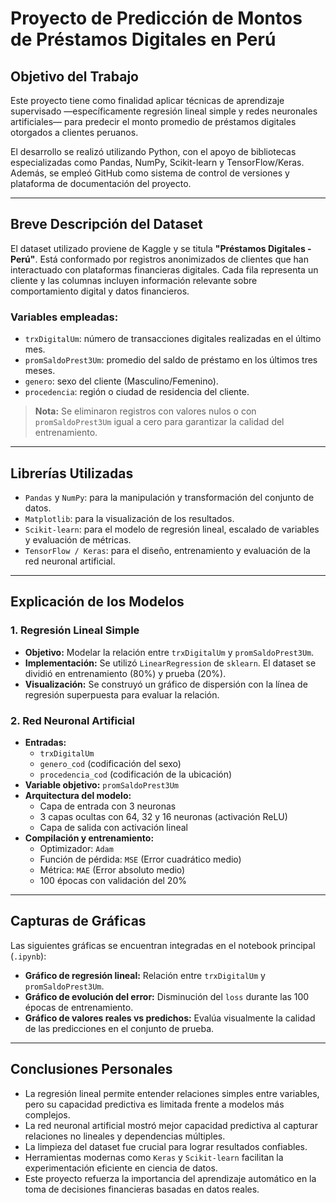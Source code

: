# Proyecto de Predicción de Montos de Préstamos Digitales en Perú

## Objetivo del Trabajo

Este proyecto tiene como finalidad aplicar técnicas de aprendizaje supervisado —específicamente regresión lineal simple y redes neuronales artificiales— para predecir el monto promedio de préstamos digitales otorgados a clientes peruanos.

El desarrollo se realizó utilizando Python, con el apoyo de bibliotecas especializadas como Pandas, NumPy, Scikit-learn y TensorFlow/Keras. Además, se empleó GitHub como sistema de control de versiones y plataforma de documentación del proyecto.

---

## Breve Descripción del Dataset

El dataset utilizado proviene de Kaggle y se titula **"Préstamos Digitales - Perú"**. Está conformado por registros anonimizados de clientes que han interactuado con plataformas financieras digitales. Cada fila representa un cliente y las columnas incluyen información relevante sobre comportamiento digital y datos financieros.

### Variables empleadas:

- `trxDigitalUm`: número de transacciones digitales realizadas en el último mes.
- `promSaldoPrest3Um`: promedio del saldo de préstamo en los últimos tres meses.
- `genero`: sexo del cliente (Masculino/Femenino).
- `procedencia`: región o ciudad de residencia del cliente.

> **Nota:** Se eliminaron registros con valores nulos o con `promSaldoPrest3Um` igual a cero para garantizar la calidad del entrenamiento.

---

## Librerías Utilizadas

- `Pandas` y `NumPy`: para la manipulación y transformación del conjunto de datos.
- `Matplotlib`: para la visualización de los resultados.
- `Scikit-learn`: para el modelo de regresión lineal, escalado de variables y evaluación de métricas.
- `TensorFlow / Keras`: para el diseño, entrenamiento y evaluación de la red neuronal artificial.

---

## Explicación de los Modelos

### 1. Regresión Lineal Simple

- **Objetivo:** Modelar la relación entre `trxDigitalUm` y `promSaldoPrest3Um`.
- **Implementación:** Se utilizó `LinearRegression` de `sklearn`. El dataset se dividió en entrenamiento (80%) y prueba (20%).
- **Visualización:** Se construyó un gráfico de dispersión con la línea de regresión superpuesta para evaluar la relación.

### 2. Red Neuronal Artificial

- **Entradas:** 
  - `trxDigitalUm`
  - `genero_cod` (codificación del sexo)
  - `procedencia_cod` (codificación de la ubicación)
- **Variable objetivo:** `promSaldoPrest3Um`
- **Arquitectura del modelo:**
  - Capa de entrada con 3 neuronas
  - 3 capas ocultas con 64, 32 y 16 neuronas (activación ReLU)
  - Capa de salida con activación lineal
- **Compilación y entrenamiento:**
  - Optimizador: `Adam`
  - Función de pérdida: `MSE` (Error cuadrático medio)
  - Métrica: `MAE` (Error absoluto medio)
  - 100 épocas con validación del 20%

---

## Capturas de Gráficas

Las siguientes gráficas se encuentran integradas en el notebook principal (`.ipynb`):

- **Gráfico de regresión lineal:** Relación entre `trxDigitalUm` y `promSaldoPrest3Um`.
- **Gráfico de evolución del error:** Disminución del `loss` durante las 100 épocas de entrenamiento.
- **Gráfico de valores reales vs predichos:** Evalúa visualmente la calidad de las predicciones en el conjunto de prueba.

---

## Conclusiones Personales

- La regresión lineal permite entender relaciones simples entre variables, pero su capacidad predictiva es limitada frente a modelos más complejos.
- La red neuronal artificial mostró mejor capacidad predictiva al capturar relaciones no lineales y dependencias múltiples.
- La limpieza del dataset fue crucial para lograr resultados confiables.
- Herramientas modernas como `Keras` y `Scikit-learn` facilitan la experimentación eficiente en ciencia de datos.
- Este proyecto refuerza la importancia del aprendizaje automático en la toma de decisiones financieras basadas en datos reales.
